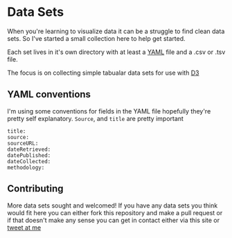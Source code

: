 # Data Sets

When you're learning to visualize data it can be a struggle to find clean data sets. So I've started a small collection here to help get started.

Each set lives in it's own directory with at least a [YAML](https://en.wikipedia.org/wiki/YAML) file and a .csv or .tsv file.

The focus is on collecting simple tabualar data sets for use with [D3](https://d3js.org/)

## YAML conventions

I'm using some conventions for fields in the YAML file hopefully they're pretty self explanatory.
`Source`, and `title` are pretty important
```
title:
source:
sourceURL:
dateRetrieved:
datePublished:
dateCollected:
methodology:
```

## Contributing

More data sets sought and welcomed! If you have any data sets you think would fit here you can either fork this repository and make a pull request or if that doesn't make any sense you can get in contact either via this site or [tweet at me](https://www.twitter.com/tomp)
